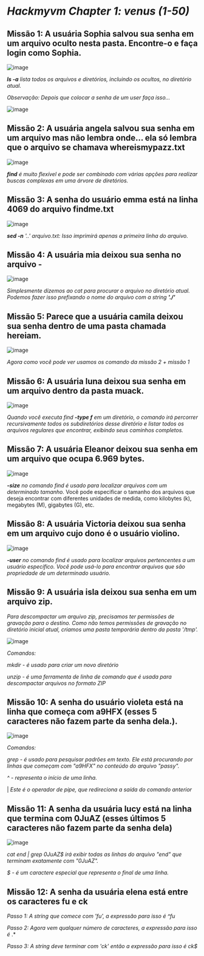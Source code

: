 # ***Hackmyvm Chapter 1: venus (1-50)***

## Missão 1: A usuária Sophia salvou sua senha em um arquivo oculto nesta pasta. Encontre-o e faça login como Sophia.

![image](https://github.com/Paulo23k/Paulo3k-hackmyvm-venus-1-50/assets/143550827/026e9cd6-f70f-44b4-af54-350e1d004079)

***ls -a** lista todos os arquivos e diretórios, incluindo os ocultos, no diretório atual.*

*Observação: Depois que colocar a senha de um user faça isso...*

![image](https://github.com/Paulo23k/Paulo3k-hackmyvm-venus-1-50/assets/143550827/9c95ce13-da10-4589-9d6d-81efcbf3946a)

## Missão 2: A usuária angela salvou sua senha em um arquivo mas não lembra onde… ela só lembra que o arquivo se chamava whereismypazz.txt

![image](https://github.com/Paulo23k/Paulo3k-hackmyvm-venus-1-50/assets/143550827/d3631999-8403-43e1-a749-e72244406467)

***find** é muito flexível e pode ser combinado com várias opções para realizar buscas complexas em uma árvore de diretórios.*

## Missão 3: A senha do usuário emma está na linha 4069 do arquivo findme.txt

![image](https://github.com/Paulo23k/Paulo3k-hackmyvm-venus-1-50/assets/143550827/d3940b1a-9e38-4290-9847-b46be18fcb2d)

***sed -n** '..' arquivo.txt: Isso imprimirá apenas a primeira linha do arquivo.*

## Missão 4: A usuária mia deixou sua senha no arquivo - 

![image](https://github.com/Paulo23k/Paulo3k-hackmyvm-venus-1-50/assets/143550827/2e2476f3-b299-417e-8306-07b6d126745a)

*Simplesmente dizemos ao cat para procurar o arquivo no diretório atual. Podemos fazer isso prefixando o nome do arquivo com a string **'./'***

## Missão 5: Parece que a usuária camila deixou sua senha dentro de uma pasta chamada hereiam.

![image](https://github.com/Paulo23k/Paulo3k-hackmyvm-venus-1-50/assets/143550827/e58f0d9a-41ef-4661-be31-07acbf5fa29a)

*Agora como você pode ver usamos os comando da missão 2 + missão 1*

## Missão 6: A usuária luna deixou sua senha em um arquivo dentro da pasta muack.

![image](https://github.com/Paulo23k/Paulo3k-hackmyvm-venus-1-50/assets/143550827/4a048ec2-289f-46af-94c6-55975b2e1385)

*Quando você executa find **-type f** em um diretório, o comando irá percorrer recursivamente todos os subdiretórios desse diretório
e listar todos os arquivos regulares que encontrar, exibindo seus caminhos completos.*

## Missão 7: A usuária Eleanor deixou sua senha em um arquivo que ocupa 6.969 bytes.

![image](https://github.com/Paulo23k/Paulo3k-hackmyvm-venus-1-50/assets/143550827/34b8fa8c-1bef-48f5-b2b3-70afd0b3e2a9)

***-size** no comando find é usado para localizar arquivos com um determinado tamanho.*
Você pode especificar o tamanho dos arquivos que deseja encontrar com diferentes unidades de medida, como kilobytes (k), megabytes (M), gigabytes (G), etc.

## Missão 8: A usuária Victoria deixou sua senha em um arquivo cujo dono é o usuário violino.

![image](https://github.com/Paulo23k/Paulo3k-hackmyvm-venus-1-50/assets/143550827/e8f785ac-0403-4583-be04-1df8d3194c02)

***-user** no comando find é usado para localizar arquivos pertencentes a um usuário específico.
Você pode usá-lo para encontrar arquivos que são propriedade de um determinado usuário.*

## Missão 9: A usuária isla deixou sua senha em um arquivo zip.

*Para descompactar um arquivo zip, precisamos ter permissões de gravação para o destino. 
Como não temos permissões de gravação no diretório inicial atual, criamos uma pasta temporária dentro da pasta '/tmp'.*

![image](https://github.com/Paulo23k/Paulo3k-hackmyvm-venus-1-50/assets/143550827/1ffcc148-8c07-4035-8b2a-a3cc6364242c)

*Comandos:*

*mkdir - é usado para criar um novo diretório*

*unzip - é uma ferramenta de linha de comando que é usada para descompactar arquivos no formato ZIP*

## Missão 10: A senha do usuário violeta está na linha que começa com a9HFX (esses 5 caracteres não fazem parte da senha dela.).

![image](https://github.com/Paulo23k/Paulo3k-hackmyvm-venus-1-50/assets/143550827/d9aec4f5-4a1a-4a3e-924e-507b62e78df1)

*Comandos:*

*grep - é usado para pesquisar padrões em texto. Ele está procurando por linhas que começam com "a9HFX" no conteúdo do arquivo "passy".*

*^ - representa o início de uma linha.*

| *Este é o operador de pipe, que redireciona a saída do comando anterior*

## Missão 11: A senha da usuária lucy está na linha que termina com 0JuAZ (esses últimos 5 caracteres não fazem parte da senha dela)

![image](https://github.com/Paulo23k/Paulo3k-hackmyvm-venus-1-50/assets/143550827/f6e2f449-0f5a-4615-81d1-c0b8f091f583)

*cat end | grep 0JuAZ$ irá exibir todas as linhas do arquivo "end" que terminam exatamente com "0JuAZ".*

*$ - é um caractere especial que representa o final de uma linha.*

## Missão 12: A senha da usuária elena está entre os caracteres fu e ck

*Passo 1: A string que comece com 'fu', a expressão para isso é ^fu*

*Passo 2: Agora vem qualquer número de caracteres, a expressão para isso é* .*

*Passo 3: A string deve terminar com 'ck' então a expressão para isso é ck$*




















